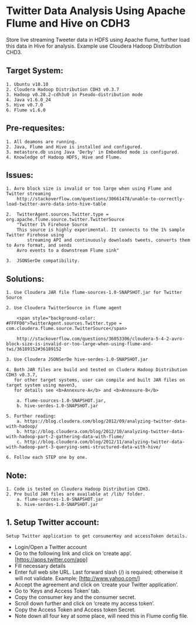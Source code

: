 # Twitter Data Analysis Using Apache Flume and Hive on CDH3
Store live streaming Tweeter data in HDFS using Apache flume, further load this data in Hive for analysis. Example use Cloudera Hadoop Distribution CHD3.

## Target System:
	1. Ubuntu v10.10
	2. Cloudera Hadoop Distribution CDH3 v0.3.7
	3. Hadoop v0.20.2-cdh3u0 in Pseudo-distribution mode
	4. Java v1.6.0_24
	5. Hive v0.7.0
	6. Flume v1.6.0

## Pre-requesites:
	1. All deamons are running.
	2. Java, Flume and Hive is installed and configured.
	3. metastore.db using Java 'Derby' in Embedded mode is configured.
	4. Knowledge of Hadoop HDFS, Hive and Flume.

## Issues:
	1. Avro block size is invalid or too large when using Flume and Twitter streaming
		http://stackoverflow.com/questions/30661478/unable-to-correctly-load-twitter-avro-data-into-hive-table

	2. 	TwitterAgent.sources.Twitter.type = org.apache.flume.source.twitter.TwitterSource
		"Twitter 1% Firehose Source
		This source is highly experimental. It connects to the 1% sample Twitter Firehose using 
	        streaming API and continuously downloads tweets, converts them to Avro format, and sends 
		Avro events to a downstream Flume sink"		

	3. 	JSONSerDe compatibility.

## Solutions:
	1. Use Cloudera JAR file flume-sources-1.0-SNAPSHOT.jar for Twitter Source
	
	2. Use Cloudera TwitterSource in flume agent
		
		<span style="background-color: #FFFF00">TwitterAgent.sources.Twitter.type =  com.cloudera.flume.source.TwitterSource</span>

		http://stackoverflow.com/questions/36053306/cloudera-5-4-2-avro-block-size-is-invalid-or-too-large-when-using-flume-and-twi/36189152#36189152
	
	3. Use Cloudera JSONSerDe hive-serdes-1.0-SNAPSHOT.jar
	
	4. Both JAR files are build and tested on Cludera Hadoop Distribution CDH3 v0.3.7, 
	   for other target systems, user can compile and built JAR files on target system using maven3, 
	   for details see <b>Annexure-A</b> and <b>Annexure-B</b>

		a. flume-sources-1.0-SNAPSHOT.jar, 
		b. hive-serdes-1.0-SNAPSHOT.jar 

	5. Further reading:
		a. https://blog.cloudera.com/blog/2012/09/analyzing-twitter-data-with-hadoop/
		b. http://blog.cloudera.com/blog/2012/10/analyzing-twitter-data-with-hadoop-part-2-gathering-data-with-flume/
		c. http://blog.cloudera.com/blog/2012/11/analyzing-twitter-data-with-hadoop-part-3-querying-semi-structured-data-with-hive/

	6. Follow each STEP one by one.

## Note:
	1. Code is tested on Cloudera Hadoop Distribution CDH3. 
	2. Pre build JAR files are available at /lib/ folder.
		a. flume-sources-1.0-SNAPSHOT.jar
		b. hive-serdes-1.0-SNAPSHOT.jar


## 1. Setup Twitter account:

	Setup Twitter application to get consumerKey and accessToken details.

* Login/Open a Twitter account
* Go to the following link and click on ‘create app’.
	[https://apps.twitter.com/app]
* Fill necessary details
* Enter full web site URL. Last forward slash (/) is required; otherwise it will not validate. Example;
	[http://www.yahoo.com/]
* Accept the agreement and click on ‘create your Twitter application’.
* Go to ‘Keys and Access Token’ tab.
* Copy the consumer key and the consumer secret.
* Scroll down further and click on ‘create my access token’.
* Copy the Access Token and Access token Secret.
* Note down all four key at some place, will need this in Flume config file.

[http://www.yahoo.com/]: http://www.yahoo.com/




